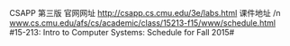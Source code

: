 CSAPP 第三版 官网网址
http://csapp.cs.cmu.edu/3e/labs.html
课件地址 /n
www.cs.cmu.edu/afs/cs/academic/class/15213-f15/www/schedule.html
#15-213: Intro to Computer Systems: Schedule for Fall 2015#
